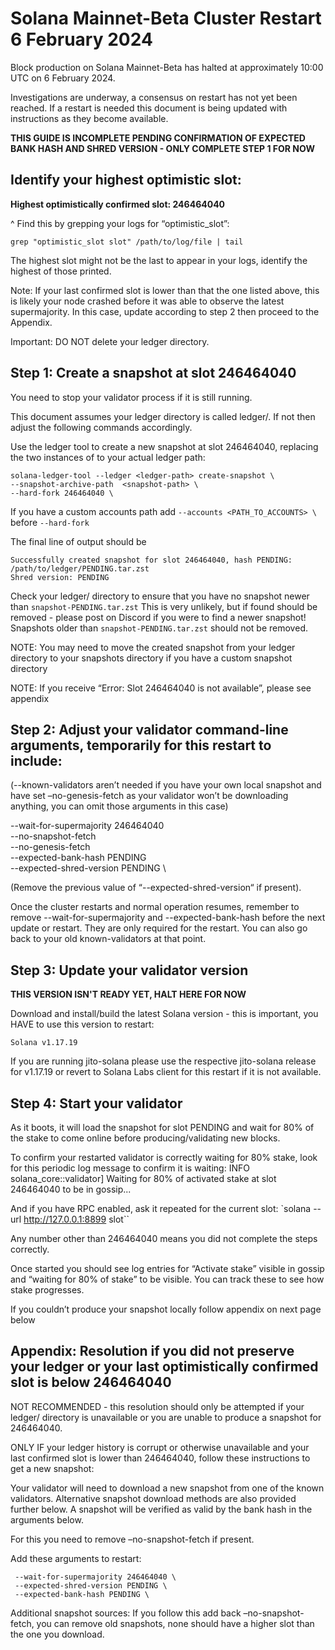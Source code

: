 # Solana Mainnet-Beta Cluster Restart 6 February 2024

Block production on Solana Mainnet-Beta has halted at approximately 10:00 UTC on 6 February 2024.

Investigations are underway, a consensus on restart has not yet been reached. If a restart is needed this document is being updated with instructions as they become available.

**THIS GUIDE IS INCOMPLETE PENDING CONFIRMATION OF EXPECTED BANK HASH AND SHRED VERSION - ONLY COMPLETE STEP 1 FOR NOW**

## Identify your highest optimistic slot:

**Highest optimistically confirmed slot: 246464040**


^ Find this by grepping your logs for “optimistic_slot”:


`grep "optimistic_slot slot" /path/to/log/file | tail`

The highest slot might not be the last to appear in your logs, identify the highest of those printed.

Note: If your last confirmed slot is lower than that the one listed above, this is likely your node crashed before it was able to observe the latest supermajority. In this case, update according to step 2 then proceed to the Appendix.

Important: DO NOT delete your ledger directory.

## Step 1: Create a snapshot at slot 246464040
You need to stop your validator process if it is still running.

This document assumes your ledger directory is called ledger/.  If not then adjust the following commands accordingly.

Use the ledger tool to create a new snapshot at slot 246464040, replacing the two instances of <ledger path> to your actual ledger path:

```
solana-ledger-tool --ledger <ledger-path> create-snapshot \
--snapshot-archive-path  <snapshot-path> \
--hard-fork 246464040 \
```
 
If you have a custom accounts path add `--accounts <PATH_TO_ACCOUNTS> \` before `--hard-fork`

The final line of output should be 

```
Successfully created snapshot for slot 246464040, hash PENDING: /path/to/ledger/PENDING.tar.zst
Shred version: PENDING
``` 

Check your ledger/ directory to ensure that you have no snapshot newer than `snapshot-PENDING.tar.zst` This is very unlikely, but if found should be removed - please post on Discord if you were to find a newer snapshot! Snapshots older than `snapshot-PENDING.tar.zst` should not be removed.

NOTE: You may need to move the created snapshot from your ledger directory to your snapshots directory if you have a custom snapshot directory

NOTE: If you receive “Error: Slot 246464040 is not available”, please see appendix


## Step 2: Adjust your validator command-line arguments, temporarily for this restart to include:
(--known-validators aren’t needed if you have your own local snapshot and have set –no-genesis-fetch as your validator won’t be downloading anything, you can omit those arguments in this case)

--wait-for-supermajority 246464040 \
--no-snapshot-fetch \
--no-genesis-fetch \
--expected-bank-hash PENDING\
--expected-shred-version PENDING \

(Remove the previous value of “--expected-shred-version“ if present). 

Once the cluster restarts and normal operation resumes, remember to remove --wait-for-supermajority and --expected-bank-hash before the next update or restart. They are only required for the restart. You can also go back to your old known-validators at that point.

## Step 3: Update your validator version

**THIS VERSION ISN'T READY YET, HALT HERE FOR NOW**

Download and install/build the latest Solana version - this is important, you HAVE to use this version to restart:

`Solana v1.17.19`

If you are running jito-solana please use the respective jito-solana release for v1.17.19 or revert to Solana Labs client for this restart if it is not available.

## Step 4: Start your validator
As it boots, it will load the snapshot for slot PENDING and wait for 80% of the stake to come online before producing/validating new blocks. 

To confirm your restarted validator is correctly waiting for 80% stake, look for this periodic log message to confirm it is waiting:
INFO  solana_core::validator] Waiting for 80% of activated stake at slot 246464040 to be in gossip...

And if you have RPC enabled, ask it repeated for the current slot:
`solana --url http://127.0.0.1:8899 slot``

Any number other than 246464040 means you did not complete the steps correctly.

Once started you should see log entries for “Activate stake” visible in gossip and “waiting for 80% of stake” to be visible. You can track these to see how stake progresses.


If you couldn’t produce your snapshot locally follow appendix on next page below 



## Appendix: Resolution if you did not preserve your ledger or your last optimistically confirmed slot is below 246464040

NOT RECOMMENDED - this resolution should only be attempted if your ledger/ directory is unavailable or you are unable to produce a snapshot for 246464040.

ONLY IF your ledger history is corrupt or otherwise unavailable and your last confirmed slot is lower than 246464040, follow these instructions to get a new snapshot:

Your validator will need to download a new snapshot from one of the known validators. Alternative snapshot download methods are also provided further below. A snapshot will be verified as valid by the bank hash in the arguments below. 

For this you need to remove –no-snapshot-fetch if present.

Add these arguments to restart:
```
 --wait-for-supermajority 246464040 \
 --expected-shred-version PENDING \
 --expected-bank-hash PENDING \
```

Additional snapshot sources:
If you follow this add back –no-snapshot-fetch, you can remove old snapshots, none should have a higher slot than the one you download.


